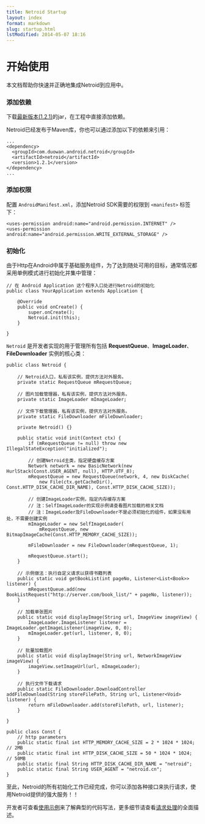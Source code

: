 ```yaml
---
title: Netroid Startup
layout: index
format: markdown
slug: startup.html
lstModified: 2014-05-07 18:16
---
```


# 开始使用

本文档帮助你快速并正确地集成Netroid到应用中。

### 添加依赖

下载[最新版本(1.2.1)](/attach/netroid-1.2.1.jar)的jar，在工程中直接添加依赖。

Netroid已经发布于Maven库，你也可以通过添加以下的依赖来引用：

    ...
    <dependency>
      <groupId>com.duowan.android.netroid</groupId>
      <artifactId>netroid</artifactId>
      <version>1.2.1</version>
    </dependency>
    ...

### 添加权限

配置 `AndroidManifest.xml`，添加Netroid SDK需要的权限到 `<manifest>` 标签下：

    <uses-permission android:name="android.permission.INTERNET" />
    <uses-permission android:name="android.permission.WRITE_EXTERNAL_STORAGE" />

### 初始化

由于Http在Android中属于基础服务组件，为了达到随处可用的目标，通常情况都采用单例模式进行初始化并集中管理：

    // 在 Android Application 这个程序入口处进行Netroid的初始化
    public class YourApplication extends Application {

        @Override
        public void onCreate() {
            super.onCreate();
            Netroid.init(this);
        }

	}

`Netroid` 是开发者实现的用于管理所有包括 **RequestQueue**、**ImageLoader**、**FileDownloader** 实例的核心类：

    public class Netroid {

        // Netroid入口，私有该实例，提供方法对外服务。
        private static RequestQueue mRequestQueue;

        // 图片加载管理器，私有该实例，提供方法对外服务。
        private static ImageLoader mImageLoader;

        // 文件下载管理器，私有该实例，提供方法对外服务。
        private static FileDownloader mFileDownloader;

        private Netroid() {}

        public static void init(Context ctx) {
            if (mRequestQueue != null) throw new IllegalStateException("initialized");

            // 创建Netroid主类，指定硬盘缓存方案
            Network network = new BasicNetwork(new HurlStack(Const.USER_AGENT, null), HTTP.UTF_8);
            mRequestQueue = new RequestQueue(network, 4, new DiskCache(
                new File(ctx.getCacheDir(), Const.HTTP_DISK_CACHE_DIR_NAME), Const.HTTP_DISK_CACHE_SIZE));

            // 创建ImageLoader实例，指定内存缓存方案
            // 注：SelfImageLoader的实现示例请查看图片加载的相关文档
            // 注：ImageLoader及FileDownloader不是必须初始化的组件，如果没有用处，不需要创建实例
            mImageLoader = new SelfImageLoader(
                mRequestQueue, new BitmapImageCache(Const.HTTP_MEMORY_CACHE_SIZE));

            mFileDownloader = new FileDownloader(mRequestQueue, 1);

            mRequestQueue.start();
        }

        // 示例做法：执行自定义请求以获得书籍列表
        public static void getBookList(int pageNo, Listener<List<Book>> listener) {
            mRequestQueue.add(new BookListRequest("http://server.com/book_list/" + pageNo, listener));
        }

        // 加载单张图片
        public static void displayImage(String url, ImageView imageView) {
            ImageLoader.ImageListener listener = ImageLoader.getImageListener(imageView, 0, 0);
            mImageLoader.get(url, listener, 0, 0);
        }

        // 批量加载图片
        public static void displayImage(String url, NetworkImageView imageView) {
            imageView.setImageUrl(url, mImageLoader);
        }

        // 执行文件下载请求
        public static FileDownloader.DownloadController addFileDownload(String storeFilePath, String url, Listener<Void> listener) {
            return mFileDownloader.add(storeFilePath, url, listener);
        }

    }

    public class Const {
        // http parameters
        public static final int HTTP_MEMORY_CACHE_SIZE = 2 * 1024 * 1024; // 2MB
        public static final int HTTP_DISK_CACHE_SIZE = 50 * 1024 * 1024; // 50MB
        public static final String HTTP_DISK_CACHE_DIR_NAME = "netroid";
        public static final String USER_AGENT = "netroid.cn";
    }

至此，Netroid的所有初始化工作已经完成，你可以添加各种接口来执行请求，使用Netroid提供的强大服务！！

开发者可查看[使用示例](/usecase.html)来了解典型的代码写法，更多细节请查看[请求处理](/request.html)的全面描述。

